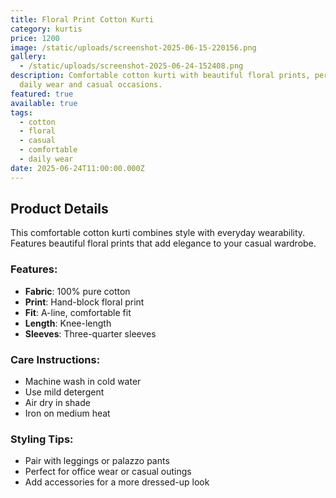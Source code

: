```yaml
---
title: Floral Print Cotton Kurti
category: kurtis
price: 1200
image: /static/uploads/screenshot-2025-06-15-220156.png
gallery:
  - /static/uploads/screenshot-2025-06-24-152408.png
description: Comfortable cotton kurti with beautiful floral prints, perfect for
  daily wear and casual occasions.
featured: true
available: true
tags:
  - cotton
  - floral
  - casual
  - comfortable
  - daily wear
date: 2025-06-24T11:00:00.000Z
---
```


## Product Details

This comfortable cotton kurti combines style with everyday wearability. Features beautiful floral prints that add elegance to your casual wardrobe.

### Features:
- **Fabric**: 100% pure cotton
- **Print**: Hand-block floral print
- **Fit**: A-line, comfortable fit
- **Length**: Knee-length
- **Sleeves**: Three-quarter sleeves

### Care Instructions:
- Machine wash in cold water
- Use mild detergent
- Air dry in shade
- Iron on medium heat

### Styling Tips:
- Pair with leggings or palazzo pants
- Perfect for office wear or casual outings
- Add accessories for a more dressed-up look